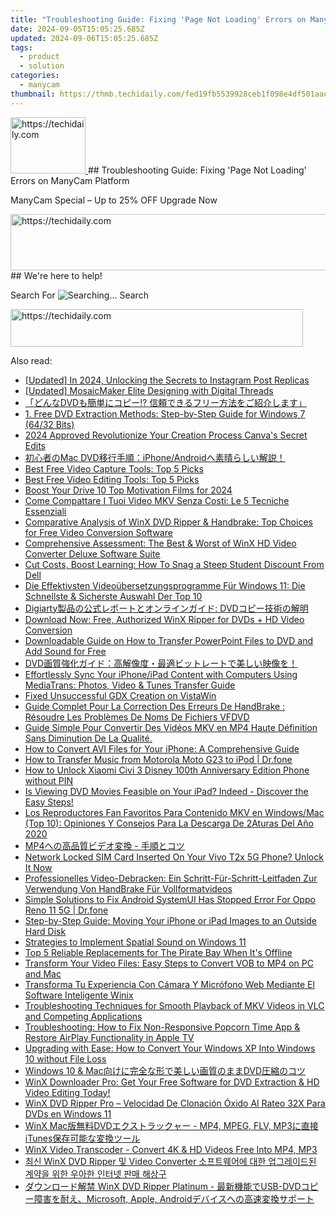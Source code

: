 ```yaml
---
title: "Troubleshooting Guide: Fixing 'Page Not Loading' Errors on ManyCam Platform"
date: 2024-09-05T15:05:25.685Z
updated: 2024-09-06T15:05:25.685Z
tags:
  - product
  - solution
categories:
  - manycam
thumbnail: https://thmb.techidaily.com/fed19fb5539928ceb1f098e4df501aac24d80c5bb6000047d745afbd7491bdcb.jpg
---
```


<!-- affiliate ads begin -->
<a href="https://aligracehair.sjv.io/c/5597632/2115924/19272" target="_top" id="2115924">
  <img src="//a.impactradius-go.com/display-ad/19272-2115924" border="0" alt="https://techidaily.com" width="120" height="90"/>
</a>
<img height="0" width="0" src="https://aligracehair.sjv.io/i/5597632/2115924/19272" style="position:absolute;visibility:hidden;" border="0" />
<!-- affiliate ads end -->
## Troubleshooting Guide: Fixing 'Page Not Loading' Errors on ManyCam Platform

ManyCam Special – Up to 25% OFF Upgrade Now 

<!-- affiliate ads begin -->
<a href="https://review-au.sjv.io/c/5597632/2135316/14409" target="_top" id="2135316">
  <img src="//a.impactradius-go.com/display-ad/14409-2135316" border="0" alt="https://techidaily.com" width="728" height="90"/>
</a>
<img height="0" width="0" src="https://review-au.sjv.io/i/5597632/2135316/14409" style="position:absolute;visibility:hidden;" border="0" />
<!-- affiliate ads end -->
## We're here to help!

Search For ![Searching...](https://help.manycam.com/wp-content/themes/manycam_help_newdesign/img/loading.svg) Search

<!-- affiliate ads begin -->
<a href="https://aligracehair.sjv.io/c/5597632/2115936/19272" target="_top" id="2115936">
  <img src="//a.impactradius-go.com/display-ad/19272-2115936" border="0" alt="https://techidaily.com" width="468" height="60"/>
</a>
<img height="0" width="0" src="https://aligracehair.sjv.io/i/5597632/2115936/19272" style="position:absolute;visibility:hidden;" border="0" />
<!-- affiliate ads end -->
<ins class="adsbygoogle"
     style="display:block"
     data-ad-format="autorelaxed"
     data-ad-client="ca-pub-7571918770474297"
     data-ad-slot="1223367746"></ins>



<ins class="adsbygoogle"
     style="display:block"
     data-ad-client="ca-pub-7571918770474297"
     data-ad-slot="8358498916"
     data-ad-format="auto"
     data-full-width-responsive="true"></ins>

<span class="atpl-alsoreadstyle">Also read:</span>
<div><ul>
<li><a href="https://instagram-videos.techidaily.com/updated-in-2024-unlocking-the-secrets-to-instagram-post-replicas/"><u>[Updated] In 2024, Unlocking the Secrets to Instagram Post Replicas</u></a></li>
<li><a href="https://some-guidance.techidaily.com/updated-mosaicmaker-elite-designing-with-digital-threads/"><u>[Updated] MosaicMaker Elite  Designing with Digital Threads</u></a></li>
<li><a href="https://some-approaches.techidaily.com/1725286749555-dvd/"><u>「どんなDVDも簡単にコピー!? 信頼できるフリー方法をご紹介します」</u></a></li>
<li><a href="https://some-approaches.techidaily.com/1-free-dvd-extraction-methods-step-by-step-guide-for-windows-7-6432-bits/"><u>1. Free DVD Extraction Methods: Step-by-Step Guide for Windows 7 (64/32 Bits)</u></a></li>
<li><a href="https://extra-support.techidaily.com/2024-approved-revolutionize-your-creation-process-canvas-secret-edits/"><u>2024 Approved  Revolutionize Your Creation Process  Canva's Secret Edits</u></a></li>
<li><a href="https://some-approaches.techidaily.com/mac-dvdiphoneandroid/"><u>初心者のMac DVD移行手順：iPhone/Androidへ素晴らしい解説！</u></a></li>
<li><a href="https://some-approaches.techidaily.com/best-free-video-capture-tools-top-5-picks/"><u>Best Free Video Capture Tools: Top 5 Picks</u></a></li>
<li><a href="https://some-approaches.techidaily.com/best-free-video-editing-tools-top-5-picks/"><u>Best Free Video Editing Tools: Top 5 Picks</u></a></li>
<li><a href="https://fox-glue.techidaily.com/boost-your-drive-10-top-motivation-films-for-2024/"><u>Boost Your Drive  10 Top Motivation Films for 2024</u></a></li>
<li><a href="https://some-approaches.techidaily.com/come-compattare-i-tuoi-video-mkv-senza-costi-le-5-tecniche-essenziali/"><u>Come Compattare I Tuoi Video MKV Senza Costi: Le 5 Tecniche Essenziali</u></a></li>
<li><a href="https://some-approaches.techidaily.com/comparative-analysis-of-winx-dvd-ripper-and-handbrake-top-choices-for-free-video-conversion-software/"><u>Comparative Analysis of WinX DVD Ripper & Handbrake: Top Choices for Free Video Conversion Software</u></a></li>
<li><a href="https://some-approaches.techidaily.com/comprehensive-assessment-the-best-and-worst-of-winx-hd-video-converter-deluxe-software-suite/"><u>Comprehensive Assessment: The Best & Worst of WinX HD Video Converter Deluxe Software Suite</u></a></li>
<li><a href="https://tech-renaissance.techidaily.com/cut-costs-boost-learning-how-to-snag-a-steep-student-discount-from-dell/"><u>Cut Costs, Boost Learning: How To Snag a Steep Student Discount From Dell</u></a></li>
<li><a href="https://some-approaches.techidaily.com/die-effektivsten-videoubersetzungsprogramme-fur-windows-11-die-schnellste-and-sicherste-auswahl-der-top-10/"><u>Die Effektivsten Videoübersetzungsprogramme Für Windows 11: Die Schnellste & Sicherste Auswahl Der Top 10</u></a></li>
<li><a href="https://some-approaches.techidaily.com/1725290505707-digiarty-dvd/"><u>Digiarty製品の公式レポートとオンラインガイド: DVDコピー技術の解明</u></a></li>
<li><a href="https://some-approaches.techidaily.com/download-now-free-authorized-winx-ripper-for-dvds-plus-hd-video-conversion/"><u>Download Now: Free, Authorized WinX Ripper for DVDs + HD Video Conversion</u></a></li>
<li><a href="https://some-approaches.techidaily.com/downloadable-guide-on-how-to-transfer-powerpoint-files-to-dvd-and-add-sound-for-free/"><u>Downloadable Guide on How to Transfer PowerPoint Files to DVD and Add Sound for Free</u></a></li>
<li><a href="https://some-approaches.techidaily.com/1725284547465-dvd/"><u>DVD画質強化ガイド：高解像度・最適ビットレートで美しい映像を！</u></a></li>
<li><a href="https://some-approaches.techidaily.com/effortlessly-sync-your-iphoneipad-content-with-computers-using-mediatrans-photos-video-and-tunes-transfer-guide/"><u>Effortlessly Sync Your iPhone/iPad Content with Computers Using MediaTrans: Photos, Video & Tunes Transfer Guide</u></a></li>
<li><a href="https://network-issues.techidaily.com/fixed-unsuccessful-gdx-creation-on-vistawin/"><u>Fixed Unsuccessful GDX Creation on VistaWin</u></a></li>
<li><a href="https://some-approaches.techidaily.com/guide-complet-pour-la-correction-des-erreurs-de-handbrake-resoudre-les-problemes-de-noms-de-fichiers-vfdvd/"><u>Guide Complet Pour La Correction Des Erreurs De HandBrake : Résoudre Les Problèmes De Noms De Fichiers VFDVD</u></a></li>
<li><a href="https://some-approaches.techidaily.com/guide-simple-pour-convertir-des-videos-mkv-en-mp4-haute-definition-sans-diminution-de-la-qualite/"><u>Guide Simple Pour Convertir Des Vidéos MKV en MP4 Haute Définition Sans Diminution De La Qualité.</u></a></li>
<li><a href="https://some-approaches.techidaily.com/how-to-convert-avi-files-for-your-iphone-a-comprehensive-guide/"><u>How to Convert AVI Files for Your iPhone: A Comprehensive Guide</u></a></li>
<li><a href="https://android-transfer.techidaily.com/how-to-transfer-music-from-motorola-moto-g23-to-ipod-drfone-by-drfone-transfer-from-android-transfer-from-android/"><u>How to Transfer Music from Motorola Moto G23 to iPod | Dr.fone</u></a></li>
<li><a href="https://unlock-android.techidaily.com/how-to-unlock-xiaomi-civi-3-disney-100th-anniversary-edition-phone-without-pin-by-drfone-android/"><u>How to Unlock Xiaomi Civi 3 Disney 100th Anniversary Edition Phone without PIN</u></a></li>
<li><a href="https://some-approaches.techidaily.com/is-viewing-dvd-movies-feasible-on-your-ipad-indeed-discover-the-easy-steps/"><u>Is Viewing DVD Movies Feasible on Your iPad? Indeed - Discover the Easy Steps!</u></a></li>
<li><a href="https://some-approaches.techidaily.com/los-reproductores-fan-favoritos-para-contenido-mkv-en-windowsmac-top-10-opiniones-y-consejos-para-la-descarga-de-2aturas-del-ano-2020/"><u>Los Reproductores Fan Favoritos Para Contenido MKV en Windows/Mac (Top 10): Opiniones Y Consejos Para La Descarga De 2Aturas Del Año 2020</u></a></li>
<li><a href="https://some-approaches.techidaily.com/1725286331666-mp4/"><u>MP4への高品質ビデオ変換 - 手順とコツ</u></a></li>
<li><a href="https://sim-unlock.techidaily.com/network-locked-sim-card-inserted-on-your-vivo-t2x-5g-phone-unlock-it-now-by-drfone-android/"><u>Network Locked SIM Card Inserted On Your Vivo T2x 5G Phone? Unlock It Now</u></a></li>
<li><a href="https://some-approaches.techidaily.com/professionelles-video-debracken-ein-schritt-fur-schritt-leitfaden-zur-verwendung-von-handbrake-fur-vollformatvideos/"><u>Professionelles Video-Debracken: Ein Schritt-Für-Schritt-Leitfaden Zur Verwendung Von HandBrake Für Vollformatvideos</u></a></li>
<li><a href="https://fix-guide.techidaily.com/simple-solutions-to-fix-android-systemui-has-stopped-error-for-oppo-reno-11-5g-drfone-by-drfone-fix-android-problems-fix-android-problems/"><u>Simple Solutions to Fix Android SystemUI Has Stopped Error For Oppo Reno 11 5G | Dr.fone</u></a></li>
<li><a href="https://some-approaches.techidaily.com/step-by-step-guide-moving-your-iphone-or-ipad-images-to-an-outside-hard-disk/"><u>Step-by-Step Guide: Moving Your iPhone or iPad Images to an Outside Hard Disk</u></a></li>
<li><a href="https://win11-tips.techidaily.com/strategies-to-implement-spatial-sound-on-windows-11/"><u>Strategies to Implement Spatial Sound on Windows 11</u></a></li>
<li><a href="https://some-approaches.techidaily.com/top-5-reliable-replacements-for-the-pirate-bay-when-its-offline/"><u>Top 5 Reliable Replacements for The Pirate Bay When It's Offline</u></a></li>
<li><a href="https://some-approaches.techidaily.com/transform-your-video-files-easy-steps-to-convert-vob-to-mp4-on-pc-and-mac/"><u>Transform Your Video Files: Easy Steps to Convert VOB to MP4 on PC and Mac</u></a></li>
<li><a href="https://some-approaches.techidaily.com/transforma-tu-experiencia-con-camara-y-microfono-web-mediante-el-software-inteligente-winix/"><u>Transforma Tu Experiencia Con Cámara Y Micrófono Web Mediante El Software Inteligente Winix</u></a></li>
<li><a href="https://some-approaches.techidaily.com/troubleshooting-techniques-for-smooth-playback-of-mkv-videos-in-vlc-and-competing-applications/"><u>Troubleshooting Techniques for Smooth Playback of MKV Videos in VLC and Competing Applications</u></a></li>
<li><a href="https://some-approaches.techidaily.com/troubleshooting-how-to-fix-non-responsive-popcorn-time-app-and-restore-airplay-functionality-in-apple-tv/"><u>Troubleshooting: How to Fix Non-Responsive Popcorn Time App & Restore AirPlay Functionality in Apple TV</u></a></li>
<li><a href="https://some-approaches.techidaily.com/upgrading-with-ease-how-to-convert-your-windows-xp-into-windows-10-without-file-loss/"><u>Upgrading with Ease: How to Convert Your Windows XP Into Windows 10 without File Loss</u></a></li>
<li><a href="https://some-approaches.techidaily.com/windows-10-and-macdvd/"><u>Windows 10 & Mac向けに完全な形で美しい画質のままDVD圧縮のコツ</u></a></li>
<li><a href="https://some-approaches.techidaily.com/winx-downloader-pro-get-your-free-software-for-dvd-extraction-and-hd-video-editing-today/"><u>WinX Downloader Pro: Get Your Free Software for DVD Extraction & HD Video Editing Today!</u></a></li>
<li><a href="https://some-approaches.techidaily.com/winx-dvd-ripper-pro-velocidad-de-clonacion-oxido-al-rateo-32x-para-dvds-en-windows-11/"><u>WinX DVD Ripper Pro – Velocidad De Clonación Óxido Al Rateo 32X Para DVDs en Windows 11</u></a></li>
<li><a href="https://some-approaches.techidaily.com/winx-macdvd-mp4-mpeg-flv-mp3itunes/"><u>WinX Mac版無料DVDエクストラックャー - MP4, MPEG, FLV, MP3に直接iTunes保存可能な変換ツール</u></a></li>
<li><a href="https://some-approaches.techidaily.com/winx-video-transcoder-convert-4k-and-hd-videos-free-into-mp4-mp3/"><u>WinX Video Transcoder - Convert 4K & HD Videos Free Into MP4, MP3</u></a></li>
<li><a href="https://some-approaches.techidaily.com/winx-dvd-ripper-video-converter/"><u>최신 WinX DVD Ripper 및 Video Converter 소프트웨어에 대한 업그레이드된 계약을 위한 우아한 인터넷 판매 해상구</u></a></li>
<li><a href="https://some-approaches.techidaily.com/winx-dvd-ripper-platinum-usb-dvdmicrosoft-apple-android/"><u>ダウンロード解禁 WinX DVD Ripper Platinum - 最新機能でUSB-DVDコピー障害を耐え、Microsoft, Apple, Androidデバイスへの高速変換サポート</u></a></li>
</ul></div>
